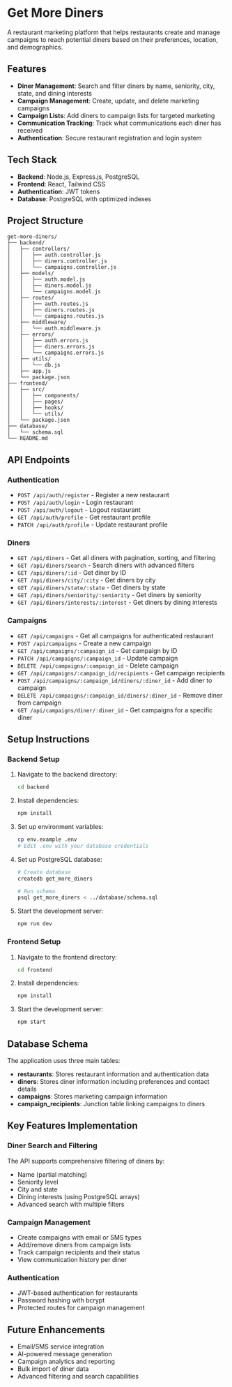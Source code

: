 # Get More Diners

A restaurant marketing platform that helps restaurants create and manage campaigns to reach potential diners based on their preferences, location, and demographics.

## Features

- **Diner Management**: Search and filter diners by name, seniority, city, state, and dining interests
- **Campaign Management**: Create, update, and delete marketing campaigns
- **Campaign Lists**: Add diners to campaign lists for targeted marketing
- **Communication Tracking**: Track what communications each diner has received
- **Authentication**: Secure restaurant registration and login system

## Tech Stack

- **Backend**: Node.js, Express.js, PostgreSQL
- **Frontend**: React, Tailwind CSS
- **Authentication**: JWT tokens
- **Database**: PostgreSQL with optimized indexes

## Project Structure

```
get-more-diners/
├── backend/
│   ├── controllers/
│   │   ├── auth.controller.js
│   │   ├── diners.controller.js
│   │   └── campaigns.controller.js
│   ├── models/
│   │   ├── auth.model.js
│   │   ├── diners.model.js
│   │   └── campaigns.model.js
│   ├── routes/
│   │   ├── auth.routes.js
│   │   ├── diners.routes.js
│   │   └── campaigns.routes.js
│   ├── middleware/
│   │   └── auth.middleware.js
│   ├── errors/
│   │   ├── auth.errors.js
│   │   ├── diners.errors.js
│   │   └── campaigns.errors.js
│   ├── utils/
│   │   └── db.js
│   ├── app.js
│   └── package.json
├── frontend/
│   ├── src/
│   │   ├── components/
│   │   ├── pages/
│   │   ├── hooks/
│   │   └── utils/
│   └── package.json
├── database/
│   └── schema.sql
└── README.md
```

## API Endpoints

### Authentication
- `POST /api/auth/register` - Register a new restaurant
- `POST /api/auth/login` - Login restaurant
- `POST /api/auth/logout` - Logout restaurant
- `GET /api/auth/profile` - Get restaurant profile
- `PATCH /api/auth/profile` - Update restaurant profile

### Diners
- `GET /api/diners` - Get all diners with pagination, sorting, and filtering
- `GET /api/diners/search` - Search diners with advanced filters
- `GET /api/diners/:id` - Get diner by ID
- `GET /api/diners/city/:city` - Get diners by city
- `GET /api/diners/state/:state` - Get diners by state
- `GET /api/diners/seniority/:seniority` - Get diners by seniority
- `GET /api/diners/interests/:interest` - Get diners by dining interests

### Campaigns
- `GET /api/campaigns` - Get all campaigns for authenticated restaurant
- `POST /api/campaigns` - Create a new campaign
- `GET /api/campaigns/:campaign_id` - Get campaign by ID
- `PATCH /api/campaigns/:campaign_id` - Update campaign
- `DELETE /api/campaigns/:campaign_id` - Delete campaign
- `GET /api/campaigns/:campaign_id/recipients` - Get campaign recipients
- `POST /api/campaigns/:campaign_id/diners/:diner_id` - Add diner to campaign
- `DELETE /api/campaigns/:campaign_id/diners/:diner_id` - Remove diner from campaign
- `GET /api/campaigns/diner/:diner_id` - Get campaigns for a specific diner

## Setup Instructions

### Backend Setup

1. Navigate to the backend directory:
   ```bash
   cd backend
   ```

2. Install dependencies:
   ```bash
   npm install
   ```

3. Set up environment variables:
   ```bash
   cp env.example .env
   # Edit .env with your database credentials
   ```

4. Set up PostgreSQL database:
   ```bash
   # Create database
   createdb get_more_diners
   
   # Run schema
   psql get_more_diners < ../database/schema.sql
   ```

5. Start the development server:
   ```bash
   npm run dev
   ```

### Frontend Setup

1. Navigate to the frontend directory:
   ```bash
   cd frontend
   ```

2. Install dependencies:
   ```bash
   npm install
   ```

3. Start the development server:
   ```bash
   npm start
   ```

## Database Schema

The application uses three main tables:

- **restaurants**: Stores restaurant information and authentication data
- **diners**: Stores diner information including preferences and contact details
- **campaigns**: Stores marketing campaign information
- **campaign_recipients**: Junction table linking campaigns to diners

## Key Features Implementation

### Diner Search and Filtering
The API supports comprehensive filtering of diners by:
- Name (partial matching)
- Seniority level
- City and state
- Dining interests (using PostgreSQL arrays)
- Advanced search with multiple filters

### Campaign Management
- Create campaigns with email or SMS types
- Add/remove diners from campaign lists
- Track campaign recipients and their status
- View communication history per diner

### Authentication
- JWT-based authentication for restaurants
- Password hashing with bcrypt
- Protected routes for campaign management

## Future Enhancements

- Email/SMS service integration
- AI-powered message generation
- Campaign analytics and reporting
- Bulk import of diner data
- Advanced filtering and search capabilities
